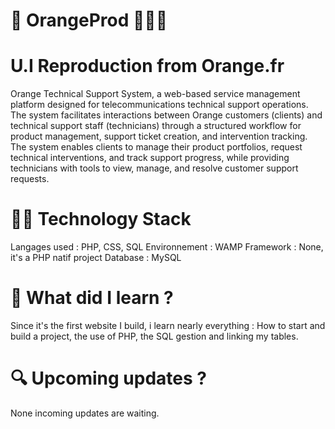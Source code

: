 # 🍊 OrangeProd 👷🏾‍♂️
# U.I Reproduction from Orange.fr

Orange Technical Support System, a web-based service management platform designed for telecommunications technical support operations.
The system facilitates interactions between Orange customers (clients) and technical support staff (technicians) through a structured workflow for product management, support ticket creation, and intervention tracking. <br/>
The system enables clients to manage their product portfolios, request technical interventions, and track support progress, while providing technicians with tools to view, manage, and resolve customer support requests.

# 🏂🏼 Technology Stack

Langages used : PHP, CSS, SQL
Environnement : WAMP
Framework : None, it's a PHP natif project
Database : MySQL

# 🧠 What did I learn ?

Since it's the first website I build, i learn nearly everything : How to start and build a project, the use of PHP, the SQL gestion and linking my tables.

# 🔍 Upcoming updates ?

None incoming updates are waiting.
